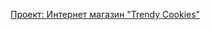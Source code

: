 [Проект: Интернет магазин "Trendy Cookies"](https://kristinegnch.github.io/Trendy-Cookies/src/index)
